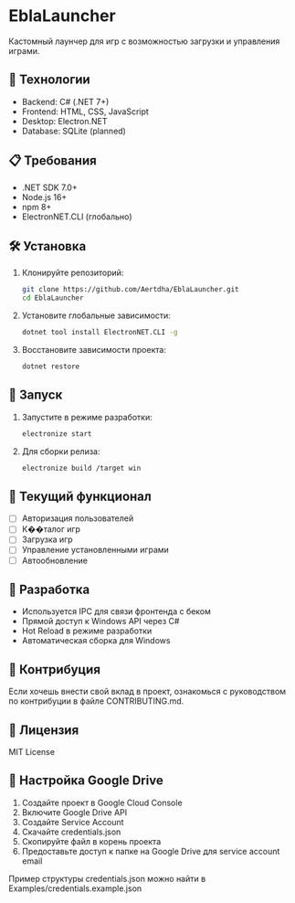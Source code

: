# EblaLauncher

Кастомный лаунчер для игр с возможностью загрузки и управления играми.

## 🚀 Технологии

- Backend: C# (.NET 7+)
- Frontend: HTML, CSS, JavaScript
- Desktop: Electron.NET
- Database: SQLite (planned)

## 📋 Требования

- .NET SDK 7.0+
- Node.js 16+
- npm 8+
- ElectronNET.CLI (глобально)

## 🛠 Установка

1. Клонируйте репозиторий:
   ```bash
   git clone https://github.com/Aertdha/EblaLauncher.git
   cd EblaLauncher
   ```

2. Установите глобальные зависимости:
   ```bash
   dotnet tool install ElectronNET.CLI -g
   ```

3. Восстановите зависимости проекта:
   ```bash
   dotnet restore
   ```

## 🚦 Запуск

1. Запустите в режиме разработки:
   ```bash
   electronize start
   ```

2. Для сборки релиза:
   ```bash
   electronize build /target win
   ```

## 🌟 Текущий функционал

- [ ] Авторизация пользователей
- [ ] К��талог игр
- [ ] Загрузка игр
- [ ] Управление установленными играми
- [ ] Автообновление

## 🤝 Разработка

- Используется IPC для связи фронтенда с беком
- Прямой доступ к Windows API через C#
- Hot Reload в режиме разработки
- Автоматическая сборка для Windows

## 🤝 Контрибуция

Если хочешь внести свой вклад в проект, ознакомься с руководством по контрибуции в файле CONTRIBUTING.md.

## 📝 Лицензия

MIT License

## 🔑 Настройка Google Drive

1. Создайте проект в Google Cloud Console
2. Включите Google Drive API
3. Создайте Service Account
4. Скачайте credentials.json
5. Скопируйте файл в корень проекта
6. Предоставьте доступ к папке на Google Drive для service account email

Пример структуры credentials.json можно найти в Examples/credentials.example.json
